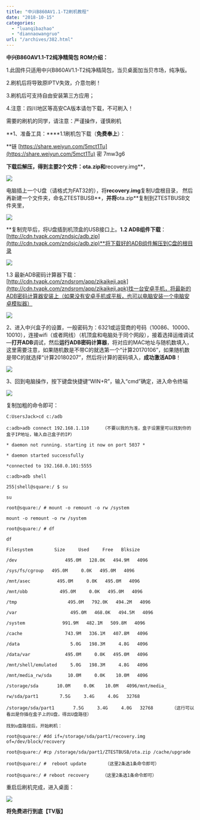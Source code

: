 ```yaml
---
title: "中兴B860AV1.1-T2刷机教程"
date: "2018-10-15"
categories: 
  - "luanqibazhao"
  - "diannaowangruo"
url: "/archives/382.html"
---
```


**中兴B860AV1.1-T2纯净精简包** **ROM介绍：**

1.此固件只适用中兴B860AV1.1-T2纯净精简包，当贝桌面加当贝市场，纯净版。

2.刷机后将导致原IPTV失效，介意勿刷！

3.刷机后可支持自由安装第三方应用；

4.注意：四川地区等高安CA版本请勿下载，不可刷入！

需要的刷机的同学，请注意：严谨操作，谨慎刷机

**1、准备工具：\*\***1.1刷机包下载（**免费奉上**）：

\*\*链 [https://share.weiyun.com/5mct1Tu](https://share.weiyun.com/5mct1Tu) 密 7mw3g6

**下载后解压，得到主要2个文件：**ota.zip**和**recovery.img\*\*，

![](/images/2018/10/29f963e993c81c8c4b436c10cd988c7f.webp)

电脑插上一个U盘（请格式为FAT32的），将**recovery.img**复制U盘根目录， 然后再新建一个文件夹，命名ZTESTBUSB**，**并将**ota.zip**复制到ZTESTBUSB文件夹里，

![](/images/2018/10/8ffe88f3cad99f234481c29ab7342c05.webp)

**复制完毕后，将U盘插到机顶盒的USB接口上。**1.2 ADB组件下载**：[http://cdn.tvapk.com/zndsjc/adb.zip](http://cdn.tvapk.com/zndsjc/adb.zip)**将下载好的ADB组件解压到C盘的根目录

![](/images/2018/10/a074893da06e0c43816ec0bed2620be1.webp)

1.3 最新ADB密码计算器下载：[http://cdn.tvapk.com/zndsrom/app/zikaikeji.apk](http://cdn.tvapk.com/zndsrom/app/zikaikeji.apk)找一台安卓手机，将最新的ADB密码计算器安装上（如果没有安卓手机或平板，也可以电脑安装一个电脑安卓模拟器）

![](/images/2018/10/05c2eaaacc5a4d6e41ac0f380d84ad5d.webp)

2、进入中兴盒子的设置，一般密码为：6321或运营商的号码（10086、10000、10010），连接wifi（或者网线）（机顶盒和电脑处于同个网段），接着选择运维调试—**打开ADB**调试，然后**运行ADB密码计算器**，将对应的MAC地址与随机数填入，这里需要注意，如果随机数是不带C的就选第一个“计算20170106”，如果随机数是带C的就选择“计算20180207”，然后将计算的密码填入，**成功激活ADB**！

![](/images/2018/10/59869bd378e475f8bc3837765a3bdb24.webp)

3、回到电脑操作，按下键盘快捷键“WIN+R”，输入“cmd”确定，进入命令终端

![](/images/2018/10/73ab352ba43c0d266d21a4362b881e3c.webp)

复制加粗的命令即可：

```
C:UsersJack>cd c:/adb

c:adb>adb connect 192.168.1.110     （不要以我的为准，盒子设置里可以找到你的盒子IP地址，输入自己盒子的IP）

* daemon not running. starting it now on port 5037 *

* daemon started successfully

*connected to 192.168.0.101:5555

c:adb>adb shell

255|shell@square:/ $ su

su

root@square:/ # mount -o remount -o rw /system

mount -o remount -o rw /system

root@square:/ # df

df

Filesystem        Size     Used     Free   Blksize

/dev                  495.0M   128.0K   494.9M   4096

/sys/fs/cgroup   495.0M     0.0K   495.0M   4096

/mnt/asec          495.0M     0.0K   495.0M   4096

/mnt/obb            495.0M     0.0K   495.0M   4096

/tmp                   495.0M   792.0K   494.2M   4096

/var                    495.0M   468.0K   494.5M   4096

/system              991.9M   482.1M   509.8M   4096

/cache                743.9M   336.1M   407.8M   4096

/data                   5.0G   198.3M     4.8G   4096

/data/var             495.0M     0.0K   495.0M   4096

/mnt/shell/emulated     5.0G   198.3M     4.8G   4096

/mnt/media_rw/sda      10.0M     0.0K    10.0M   4096

/storage/sda       10.0M     0.0K    10.0M   4096/mnt/media_

rw/sda/part1        7.5G     3.4G     4.0G   32768

/storage/sda/part1       7.5G     3.4G     4.0G   32768       （这行可以看出是你插在盒子上的U盘，得出U盘路径）

找到u盘路径后，开始刷机：

root@square:/ #dd if=/storage/sda/part1/recovery.img of=/dev/block/recovery

root@square:/ #cp /storage/sda/part1/ZTESTBUSB/ota.zip /cache/upgrade

root@square:/ #  reboot update       （这里2条选1条命令即可）

root@square:/ # reboot recovery     （这里2条选1条命令即可）
```

重启后刷机完成，进入桌面：

![](/images/2018/10/5beea0cd880e0ab21d6b0367be6987b7.webp)

**将免费进行到底【TV版】**
